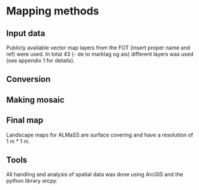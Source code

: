 # Mapping methods

## Input data
Publicly available vector map layers from the FOT (insert proper name and ref) were used. In total 43 (- de to marklag og ais) different layers was used (see appendix 1 for details).
## Conversion

## Making mosaic

## Final map
Landscape maps for ALMaSS are surface covering and have a resolution of 1 m * 1 m. 



## Tools
All handling and analysis of spatial data was done using ArcGIS and the python library *arcpy*. 